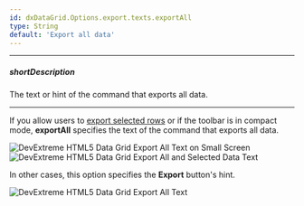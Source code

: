 ```yaml
---
id: dxDataGrid.Options.export.texts.exportAll
type: String
default: 'Export all data'
---
```

---
##### shortDescription
The text or hint of the command that exports all data.

---
If you allow users to [export selected rows](/Documentation/ApiReference/UI_Widgets/dxDataGrid/Configuration/export/#allowExportSelectedData) or if the toolbar is in compact mode, **exportAll** specifies the text of the command that exports all data.

![DevExtreme HTML5 Data Grid Export All Text on Small Screen](/Content/images/doc/19_2/DataGrid/export_texts/export_all_on_small_screen.png) ![DevExtreme HTML5 Data Grid Export All and Selected Data Text](/Content/images/doc/19_2/DataGrid/export_texts/export_all_and_selected_data.png)

In other cases, this option specifies the **Export** button's hint.

![DevExtreme HTML5 Data Grid Export All Text](/Content/images/doc/19_2/DataGrid/export_texts/export_all_default.png)